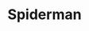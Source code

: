 ---
layout: page
title: Spiderman
description: CyberPatriot Round 1 Cisco (VLAN, SSH, IP) 
img: 
importance: 1
redirect: ../../assets/labs/Spiderman.pka 
category: labs
---